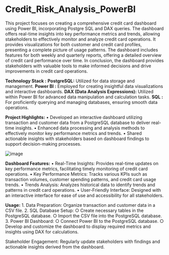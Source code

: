# Credit_Risk_Analysis_PowerBI
This project focuses on creating a comprehensive credit card dashboard using Power BI, incorporating Postgre SQL and DAX queries.  The dashboard offers real-time insights into key performance metrics and trends, allowing stakeholders to effectively monitor and analyze credit card operations. 
It provides visualizations for both customer and credit card profiles, presenting a complete picture of usage patterns. 
The dashboard includes features for both weekly and quarterly reports, offering a detailed overview of credit card performance over time. 
In conclusion, the dashboard provides stakeholders with valuable tools to make informed decisions and drive improvements in credit card operations.

**Technology Stack :**
**PostgreSQL:** Utilized for data storage and management.
**Power BI :** Employed for creating insightful data visualizations and interactive dashboards.
**DAX (Data Analysis Expressions):** Utilized within Power BI for advanced data manipulation and calculation tasks.
**SQL       :** For proficiently querying and managing databases, ensuring smooth data operations.

**Project Highlights:**
	• Developed an interactive dashboard utilizing transaction and customer data from a PostgreSQL database to deliver real-time insights.
	• Enhanced data processing and analysis methods to effectively monitor key performance metrics and trends.
	• Shared actionable insights with stakeholders based on dashboard findings to support decision-making processes.

 ![image](https://github.com/AbhijithNidanakavi/Credit_Risk_Analysis_PowerBI/assets/91921508/8df61be8-a180-4d9b-b24b-de3501dab164)

 
**Dashboard Features:**
	• Real-Time Insights: Provides real-time updates on key performance metrics, facilitating timely monitoring of credit card operations.
	• Key Performance Metrics: Tracks various KPIs such as transaction volumes, customer spending patterns, and credit card usage trends.
	• Trends Analysis: Analyzes historical data to identify trends and patterns in credit card operations.
	• User-Friendly Interface: Designed with an interactive interface for ease of use and accessibility for all stakeholders.

**Usage:**
	1. Data Preparation: Organize transaction and customer data in a CSV file.
	2. SQL Database Setup:
		○ Create necessary tables in the PostgreSQL database.
		○ Import the CSV file into the PostgreSQL database.
	3. Power BI Dashboard:
		○ Connect Power BI to the PostgreSQL database.
		○ Develop and customize the dashboard to display required metrics and insights using DAX for calculations.

Stakeholder Engagement: Regularly update stakeholders with findings and actionable insights derived from the dashboard.
